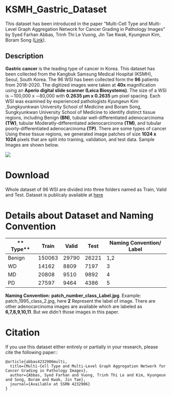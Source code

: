 # KSMH_Gastric_Dataset

This dataset has been introduced in the paper "Multi-Cell Type and Multi-Level Graph Aggregation Network for Cancer Grading in Pathology Images" by Syed Farhan Abbas,
Trinh Thi Le Vuong, Jin Tae Kwak, Kyungeun Kim, Boram Song ([Link](https://papers.ssrn.com/sol3/papers.cfm?abstract_id=4232906)). 
## Description
**Gastric cancer** is the leading type of cancer in Korea. This dataset has been collected from the Kangbuk Samsung Medical Hospital (KSMH), Seoul, South Korea. The 96 WSI has been collected form the **96** patients from 2018-2020. The digitized images were taken at **40x** magnification using an **Aperio digital slide scanner (Leica Biosystems)**. The size of a WSI is ∼100,000 x ∼80,000 with **0.2635 μm x 0.2635** μm pixel spacing. Each WSI was examined by experienced pathologists Kyungeun Kim
,Sungkyunkwan University School of Medicine and Boram Song, Sungkyunkwan University School of Medicine to identify distinct tissue regions, including Benign **(BN)**, tubular well-differentiated adenocarcinoma **(TW)**, tubular Moderatly-differentiated adenocarcinoma **(TM)**, and tubular poorly-differentiated adenocarcinoma **(TP)**. There are some types of cancer  Using these tissue regions, we generated image patches of size **1024 x 1024** pixels that are split into training, validation, and test data. Sample Images are shown below. 

![](gastric_data.png)

# Download
Whole dataset of 96 WSI are divided into three folders named as Train, Valid and Test. 
Dataset is publicaly available at [here](https://drive.google.com/drive/folders/1lNhdk392O5tE1Bd6omkqrSBlO6BpyIKF)



# Details about Dataset and Naming Convention
| ** Type**  | **Train**    | **Valid**    | **Test**    | **Naming Convention/ Label** |               
|------------|--------------|--------------|-------------|------------------------------- 
|    Benign  |     150063   |    29790     |     26221   |              1,2             |
|     WD     |     14162    |    8809      |     7197    |              3               |
|     MD     |     20808    |    9510      |     9892    |              4               |
|     PD     |     27597    |    9464      |     4386    |              5               |

**Naming Convention:**
**patch_number_class_Label.jpg**. Example: patch_1995_class_2.jpg, here **2** Represent the label of image.
There are other adenocarcinoma images are available which are labeled as  **6,7,8,9,10,11**. But we didn't those images in this paper.

# Citation
If you use this dataset either entirely or partially in your research, please cite the following paper::
<br />
```
@article{abbas4232906multi,
  title={Multi-Cell Type and Multi-Level Graph Aggregation Network for Cancer Grading in Pathology Images},
  author={Abbas, Syed Farhan and Vuong, Trinh Thi Le and Kim, Kyungeun and Song, Boram and Kwak, Jin Tae},
  journal={Available at SSRN 4232906}
}
```
